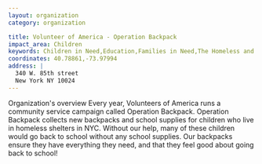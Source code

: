 ```yaml
---
layout: organization
category: organization

title: Volunteer of America - Operation Backpack
impact_area: Children
keywords: Children in Need,Education,Families in Need,The Homeless and Hungry
coordinates: 40.78861,-73.97994
address: |
  340 W. 85th street
  New York NY 10024
---
```

Organization's overview
Every year, Volunteers of America runs a community service campaign called Operation Backpack. Operation Backpack collects new backpacks and school supplies for children who live in homeless shelters in NYC. Without our help, many of these children would go back to school without any school supplies. Our backpacks ensure they have everything they need, and that they feel good about going back to school!